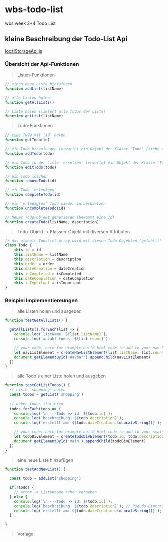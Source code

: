# wbs-todo-list
wbs week 3+4 Todo List

## kleine Beschreibung der Todo-List Api
[localStorageApi.js](src/localStorageApi.js)

### Übersicht der Api-Funktionen

> Listen-Funktionen
```javascript
// einen neue Liste hinzufügen
function addList(listName)

// alle Listen holen
function getAllLists()

// Liste holen (liefert alle Todos der Liste)
function getList(listName)
```


> Todo-Funktionen
```javascript
// eine Todo mit 'id' holen
function getTodo(id)

// ein Todo hinzufuegen (erwartet ein Objekt der Klasse 'Todo' [siehe unten])
function addTodo(todo)

// ein Todo in der Liste 'ersetzen' (erwartet ein Objekt der Klasse 'Todo' [siehe unten])
function editTodo(todo) 

// ein Todo löschen
function removeTodo(id)

// ein Todo 'erledigen'
function completeTodo(id)

// ein 'erledigtes' Todo wieder zuruecksetzen
function uncompleteTodo(id)

// Neues Todo-Objekt generieren (bekommt eine Id)
function createTodo(listName, description)
```

> Todo-Objekt -> Klassen-Objekt mit diversen Attributen
```javascript
// das globale TodoList-Array wird mit diesen Todo-Objekten 'gefuellt'
class Todo {
    this.id = id
    this.listName = listName
    this.description = description
    this.order = order
    this.dateCreation = dateCreation
    this.isCompleted = isCompleted
    this.dateCompletion = dateCompletion
    this.isImportant = isImportant
}
```

### Beispiel Implementiereungen

> alle Listen holen und ausgeben
```javascript
function testGetAllLists() {

  getAllLists().forEach(list => {
    console.log(`listName: ${list.listName}`);
    console.log(`anzahl todos: ${list.count}`);

    // your code: here for example build html-code to add to your nav-bar
    let navListElement = createNavListElement(list.listName, list.count)
    document.getElementById('navbar').appendChild(navListElement)
  })
}
```

> alle Todo's einer Liste holen und ausgeben
```javascript
function testGetListTodos() {
  // Liste 'shopping' holen
  const todos = getList('shopping')
  
  // ueber todos iterieren   
  todos.forEach(todo => {
    console.log(`\n ---Todo >> id: ${todo.id}`);
    console.log(`beschreibung: ${todo.description}`);
    console.log(`erstellt am: ${todo.dateCreation.toLocaleString()}`);

    // your code: here for example build html-code to add to your <main> section (o.ä.)
    let todoDivElement = createTodoDivElement(todo.id, todo.description, todo.dateCreation ...) // oder nur "todo" als parameter uebergeben
    document.getElementById('main').appendChild(todoDivElement)
  })
}
```

> eine neue Liste hinzufügen
```javascript
function testAddNewList() {
  
  const todo = addList('shopping')

  if(!todo) {
    // error -> Listenname schon vergeben
  } else {
    console.log(`\n ---Todo >> id: ${todo.id}`);
    console.log(`beschreibung: ${todo.description}`); // Pseudo-Eintrag -> 'Neuer Eintrag'
    console.log(`erstellt am: ${todo.dateCreation.toLocaleString()}`);
  }

}
```


> Vorlage
```javascript
```